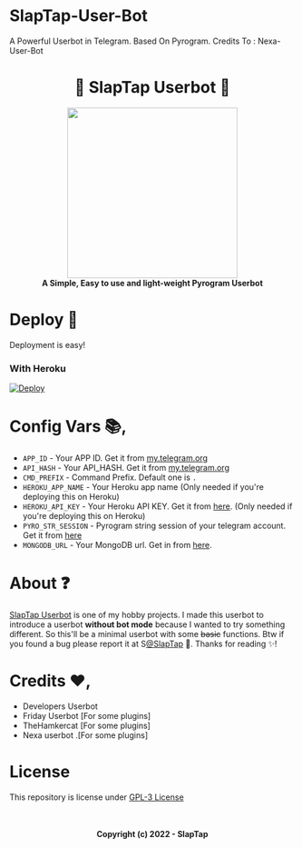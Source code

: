 # SlapTap-User-Bot
A Powerful Userbot in Telegram. Based On Pyrogram. 
Credits To : Nexa-User-Bot

<h1 align="center"> 
  🌠 SlapTap Userbot 🌠
</h1>

<p align="center">
  <a href="#"><img src="https://telegra.ph//file/41b89aec4a85a51aab4a1.png" width="300" height="300"></a> </br>
  <b>A Simple, Easy to use and light-weight Pyrogram Userbot</b>
</p>

# Deploy 🛫
Deployment is easy!

### With Heroku
[![Deploy](https://www.herokucdn.com/deploy/button.svg)](https://heroku.com/deploy?template=https://github.com/TeamSlapTap/SlapTap-User-Bot)

# Config Vars 📚,

- `APP_ID` - Your APP ID. Get it from [my.telegram.org](my.telegram.org)
- `API_HASH` - Your API_HASH. Get it from [my.telegram.org](my.telegram.org)
- `CMD_PREFIX` - Command Prefix. Default one is `.`
- `HEROKU_APP_NAME` - Your Heroku app name (Only needed if you're deploying this on Heroku)
- `HEROKU_API_KEY` - Your Heroku API KEY. Get it from [here](https://dashboard.heroku.com/account). (Only needed if you're deploying this on Heroku)
- `PYRO_STR_SESSION` - Pyrogram string session of your telegram account. Get it from [here](https://replit.com/@InfinityGO/SlapTap2String)
- `MONGODB_URL` - Your MongoDB url. Get in from [here](https://www.mongodb.com/). 


# About ❓
[SlapTap Userbot](https://github.com/TeamSlapTap/SlapTap-User-Bot) is one of my hobby projects. I made this userbot to introduce a userbot **without bot mode** because I wanted to try something different. So this'll be a minimal userbot with some ~~basic~~ functions. Btw if you found a bug please report it at S[@SlapTap](https://t.me/slaptaps) 🐞. Thanks for reading ✨!

# Credits ❤️,
- Developers Userbot
- Friday Userbot [For some plugins]
- TheHamkercat [For some plugins]
- Nexa userbot .[For some plugins]

# License
This repository is license under [GPL-3 License](https://github.com/TeamSlapTap/SlapTap-User-Bot/blob/master/LICENSE)

<p align="center">
  </br></br>
  <b>Copyright (c) 2022 - SlapTap</b>
</p>
